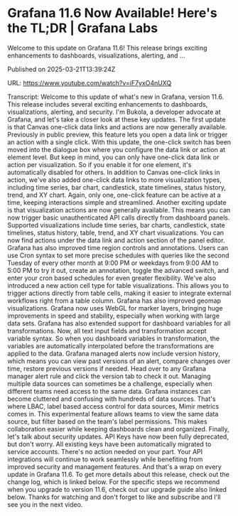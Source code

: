 # Grafana 11.6 Now Available! Here&#39;s the TL;DR | Grafana Labs

Welcome to this update on Grafana 11.6! This release brings exciting enhancements to dashboards, visualizations, alerting, and ...

Published on 2025-03-21T13:39:24Z

URL: https://www.youtube.com/watch?v=iF7yxO4nUXQ

Transcript: Welcome to this update of what's
new in Grafana, version 11.6. This release includes several
exciting enhancements to dashboards, visualizations, alerting,
and security. I'm Bukola, a developer advocate at Grafana, and let's take a closer
look at these key updates. The first update is that Canvas
one-click data links and actions are now generally available.
Previously in public preview, this feature lets you open a data link
or trigger an action with a single click. With this update, the one-click switch has been moved into
the dialogue box where you configure the data link or action at
element level. But keep in mind, you can only have one-click data
link or action per visualization. So if you enable it for one element,
it's automatically disabled for others. In addition to Canvas
one-click links in action, we've also added one-click data
links to more visualization types, including time series,
bar chart, candlestick, state timelines, status history, trend, and XY chart.
Again, only one, one-click feature can be active at a time, keeping interactions
simple and streamlined. Another exciting update is that
visualization actions are now generally available. This means you can now trigger
basic unauthenticated API calls directly from dashboard panels. Supported visualizations include
time series, bar charts, candlestick, state timelines, status
history, table, trend, and XY chart visualizations. You can now find actions under the data
link and action section of the panel editor. Grafana has also improved
time region controls and annotations. Users can use Cron syntax to set
more precise schedules with queries like the second Tuesday of every other
month at 9:00 PM or weekdays from 9:00 AM to 5:00 PM to try it
out, create an annotation, toggle the advanced switch, and enter your cron based schedules
for even greater flexibility. We've also introduced a new action
cell type for table visualizations. This allows you to trigger
actions directly from table cells, making it easier to integrate external
workflows right from a table column. Grafana has also improved
geomap visualizations. Grafana now uses WebGL for marker layers, bringing huge improvements
in speed and stability, especially when working
with large data sets. Grafana has also extended support
for dashboard variables for all transformations. Now, all text input fields and
transformation accept variable syntax. So when you dashboard
variables in transformation, the variables are automatically
interpolated before
the transformations are applied to the data. Grafana managed
alerts now include version history, which means you can view
past versions of an alert, compare changes over time, restore
previous versions if needed. Head over to any Grafana manager alert
rule and click the version tab to check it out. Managing multiple data
sources can sometimes be a challenge, especially when different teams
need access to the same data. Grafana instances can become cluttered
and confusing with hundreds of data sources. That's where LBAC, label based access
control for data sources, Mimir metrics comes in. This
experimental feature allows teams to view the same data source, but filter
based on the team's label permissions. This makes collaboration easier while
keeping dashboards clean and organized. Finally, let's talk
about security updates. API Keys have now been fully
deprecated, but don't worry. All existing keys have been automatically
migrated to service accounts. There's no action needed on your part. Your API integrations will continue to
work seamlessly while benefiting from improved security and management features. And that's a wrap on every
update in Grafana 11.6. To get more details about this
release, check out the change log, which is linked below. For the specific steps we recommend
when you upgrade to version 11.6, check out our upgrade
guide also linked below. Thanks for watching and don't forget to
like and subscribe and I'll see you in the next video.

